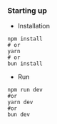 ### Starting up 

- Installation

```
npm install
# or
yarn
# or
bun install
```

- Run
```
npm run dev
#or
yarn dev
#or
bun dev
```
